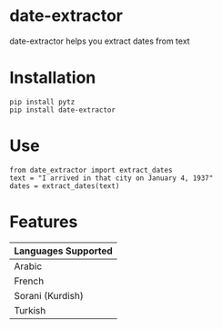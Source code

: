 # date-extractor
date-extractor helps you extract dates from text

# Installation
```
pip install pytz
pip install date-extractor
```

# Use
```
from date_extractor import extract_dates
text = "I arrived in that city on January 4, 1937"
dates = extract_dates(text)
```

# Features
| Languages Supported |
| ------------------- |
| Arabic |
| French |
| Sorani (Kurdish) |
| Turkish |
